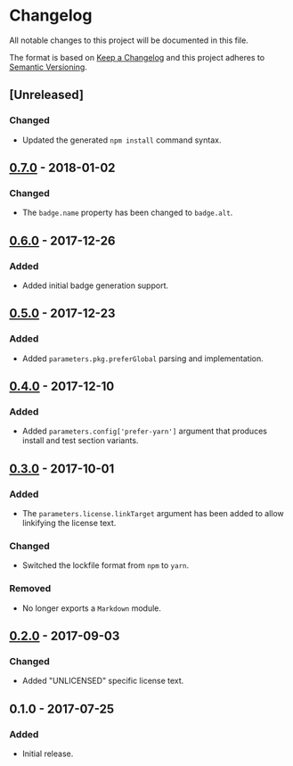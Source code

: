Changelog
=========
All notable changes to this project will be documented in this file.

The format is based on [Keep a Changelog](http://keepachangelog.com/en/1.0.0/)
and this project adheres to [Semantic Versioning](http://semver.org/spec/v2.0.0.html).

[Unreleased]
------------
### Changed
- Updated the generated `npm install` command syntax.

[0.7.0] - 2018-01-02
--------------------
### Changed
- The `badge.name` property has been changed to `badge.alt`.

[0.6.0] - 2017-12-26
--------------------
### Added
- Added initial badge generation support.

[0.5.0] - 2017-12-23
--------------------
### Added
- Added `parameters.pkg.preferGlobal` parsing and implementation.

[0.4.0] - 2017-12-10
--------------------
### Added
- Added `parameters.config['prefer-yarn']` argument that produces install and test section variants.

[0.3.0] - 2017-10-01
--------------------
### Added
- The `parameters.license.linkTarget` argument has been added to allow linkifying the license text.

### Changed
- Switched the lockfile format from `npm` to `yarn`.

### Removed
- No longer exports a `Markdown` module.

[0.2.0] - 2017-09-03
--------------------
### Changed
- Added "UNLICENSED" specific license text.

0.1.0 - 2017-07-25
------------------
### Added
- Initial release.

[0.7.0]: https://github.com/jbenner-radham/node-readme-md/compare/v0.6.0...v0.7.0
[0.6.0]: https://github.com/jbenner-radham/node-readme-md/compare/v0.5.0...v0.6.0
[0.5.0]: https://github.com/jbenner-radham/node-readme-md/compare/v0.4.0...v0.5.0
[0.4.0]: https://github.com/jbenner-radham/node-readme-md/compare/v0.3.0...v0.4.0
[0.3.0]: https://github.com/jbenner-radham/node-readme-md/compare/v0.2.0...v0.3.0
[0.2.0]: https://github.com/jbenner-radham/node-readme-md/compare/v0.1.0...v0.2.0
